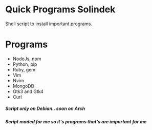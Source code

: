 # Quick Programs Solindek
Shell script to install important programs. 

# Programs 
- NodeJs, npm
- Python, pip
- Ruby, gem
- Vim
- Nvim
- MongoDB
- Gtk3 and Gtk4
- Curl

##### Script only on Debian.. soon on Arch
##### Script maded for me so it's programs that's are important for me

